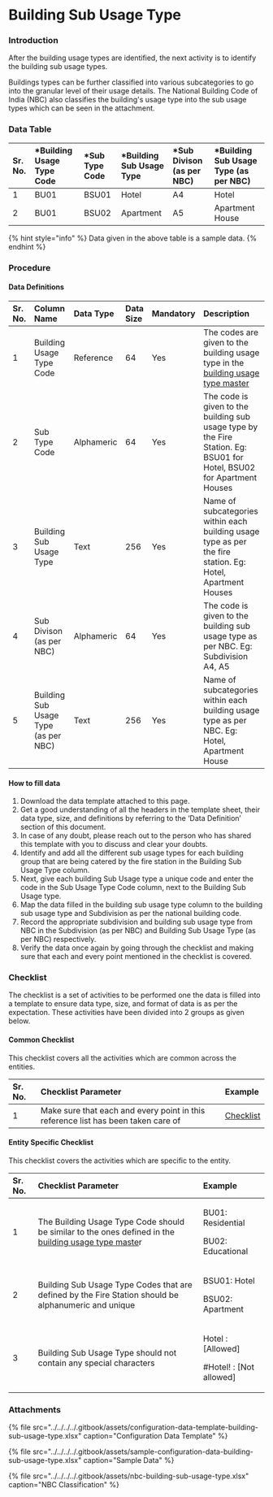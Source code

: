 # Building Sub Usage Type

### Introduction

After the building usage types are identified, the next activity is to identify the building sub usage types.

Buildings types can be further classified into various subcategories to go into the granular level of their usage details. The National Building Code of India \(NBC\) also classifies the building's usage type into the sub usage types which can be seen in the attachment.

### Data Table 

| Sr. No. | \*Building Usage Type Code | \*Sub Type Code | \*Building Sub Usage Type | \*Sub Divison \(as per NBC\) | \*Building Sub Usage Type \(as per NBC\) |
| :--- | :--- | :--- | :--- | :--- | :--- |
| 1 |  BU01 | BSU01 | Hotel | A4 | Hotel |
| 2 |  BU01 | BSU02 | Apartment | A5 | Apartment House |

{% hint style="info" %}
Data given in the above table is a sample data.
{% endhint %}

### Procedure

#### Data Definitions

| Sr. No. | Column Name | Data Type | Data Size | Mandatory | Description |
| :--- | :--- | :--- | :--- | :--- | :--- |
| 1 | Building Usage Type Code | Reference |  64 | Yes | The codes are given to the building usage type in the[ building usage type master](building-usage-type.md) |
| 2 | Sub Type Code | Alphameric |  64 | Yes | The code is given to the building sub usage type by the Fire Station. Eg: BSU01 for Hotel, BSU02 for Apartment Houses |
| 3 | Building Sub Usage Type | Text | 256  | Yes | Name of subcategories within each building usage type as per the fire station. Eg: Hotel, Apartment Houses |
| 4 | Sub Divison \(as per NBC\) | Alphameric | 64  | Yes | The code is given to the building sub usage type as per NBC. Eg: Subdivision A4, A5 |
| 5 | Building Sub Usage Type \(as per NBC\) | Text | 256 | Yes | Name of subcategories within each building usage type as per NBC. Eg: Hotel, Apartment House |

#### How to fill data

1. Download the data template attached to this page.
2. Get a good understanding of all the headers in the template sheet, their data type, size, and definitions by referring to the ‘Data Definition’ section of this document.
3. In case of any doubt, please reach out to the person who has shared this template with you to discuss and clear your doubts.
4. Identify and add all the different sub usage types for each building group that are being catered by the fire station in the Building Sub Usage Type column.
5. Next, give each building Sub Usage type a unique code and enter the code in the Sub Usage Type Code column, next to the Building Sub Usage type.
6. Map the data filled in the building sub usage type column to the building sub usage type and Subdivision as per the national building code.
7. Record the appropriate subdivision and building sub usage type from NBC in the Subdivision \(as per NBC\) and Building Sub Usage Type \(as per NBC\) respectively.
8. Verify the data once again by going through the checklist and making sure that each and every point mentioned in the checklist is covered.

### Checklist

The checklist is a set of activities to be performed one the data is filled into a template to ensure data type, size, and format of data is as per the expectation. These activities have been divided into 2 groups as given below.

#### Common Checklist

This checklist covers all the activities which are common across the entities.

| Sr. No. | Checklist Parameter | Example |
| :--- | :--- | :--- |
| 1 | Make sure that each and every point in this reference list has been taken care of | [Checklist](../untitled-1/checklist.md) |

#### Entity Specific Checklist

This checklist covers the activities which are specific to the entity.

<table>
  <thead>
    <tr>
      <th style="text-align:left">Sr. No.</th>
      <th style="text-align:left">Checklist Parameter</th>
      <th style="text-align:left">Example</th>
    </tr>
  </thead>
  <tbody>
    <tr>
      <td style="text-align:left">1</td>
      <td style="text-align:left">The Building Usage Type Code should be similar to the ones defined in
        the<a href="building-usage-type.md"> building usage type maste</a>r</td>
      <td
      style="text-align:left">
        <p>BU01: Residential</p>
        <p>BU02: Educational</p>
        </td>
    </tr>
    <tr>
      <td style="text-align:left">2</td>
      <td style="text-align:left">Building Sub Usage Type Codes that are defined by the Fire Station should
        be alphanumeric and unique</td>
      <td style="text-align:left">
        <p>BSU01: Hotel</p>
        <p>BSU02: Apartment</p>
      </td>
    </tr>
    <tr>
      <td style="text-align:left">3</td>
      <td style="text-align:left">Building Sub Usage Type should not contain any special characters</td>
      <td
      style="text-align:left">
        <p>Hotel : [Allowed]</p>
        <p>#Hotel! : [Not allowed]</p>
        </td>
    </tr>
  </tbody>
</table>

### Attachments

{% file src="../../../../.gitbook/assets/configuration-data-template-building-sub-usage-type.xlsx" caption="Configuration Data Template" %}

{% file src="../../../../.gitbook/assets/sample-configuration-data-building-sub-usage-type.xlsx" caption="Sample Data" %}

{% file src="../../../../.gitbook/assets/nbc-building-sub-usage-type.xlsx" caption="NBC Classification" %}



